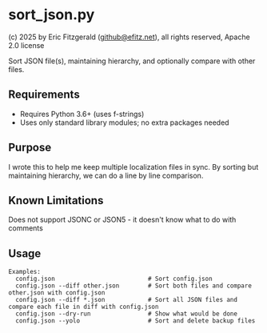 # sort_json.py

(c) 2025 by Eric Fitzgerald (github@efitz.net), all rights reserved, Apache 2.0 license

Sort JSON file(s), maintaining hierarchy, and optionally compare with other files.

## Requirements

- Requires Python 3.6+ (uses f-strings)
- Uses only standard library modules; no extra packages needed

## Purpose

I wrote this to help me keep multiple localization files in sync. By sorting but maintaining hierarchy, we can do a line by line comparison.

## Known Limitations

Does not support JSONC or JSON5 - it doesn't know what to do with comments

## Usage

```
Examples:
  config.json                          # Sort config.json
  config.json --diff other.json        # Sort both files and compare other.json with config.json
  config.json --diff *.json            # Sort all JSON files and compare each file in diff with config.json
  config.json --dry-run                # Show what would be done
  config.json --yolo                   # Sort and delete backup files
```
